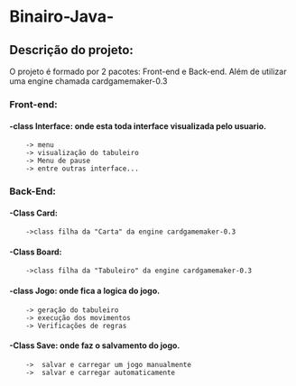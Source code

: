 # Binairo-Java-


## Descrição do projeto: 

O projeto é formado por 2 pacotes: Front-end e Back-end. Além de utilizar uma engine chamada cardgamemaker-0.3 

### Front-end:

  #### -class Interface: onde esta toda interface visualizada pelo usuario.
        -> menu 
        -> visualização do tabuleiro
        -> Menu de pause
        -> entre outras interface...


### Back-End:

  #### -Class Card:
        ->class filha da "Carta" da engine cardgamemaker-0.3 
        
  #### -Class Board:
        ->class filha da "Tabuleiro" da engine cardgamemaker-0.3 

  #### -class Jogo: onde fica a logica do jogo.
        -> geração do tabuleiro
        -> execução dos movimentos
        -> Verificações de regras

  #### -Class Save: onde faz o salvamento do jogo.
        ->  salvar e carregar um jogo manualmente
        ->  salvar e carregar automaticamente 
      
  
